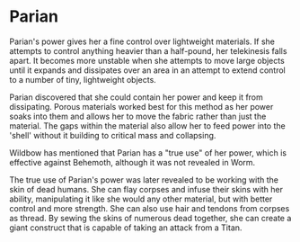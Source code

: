 # Parian
Parian's power gives her a fine control over lightweight materials. If she attempts to control anything heavier than a half-pound, her telekinesis falls apart. It becomes more unstable when she attempts to move large objects until it expands and dissipates over an area in an attempt to extend control to a number of tiny, lightweight objects.

Parian discovered that she could contain her power and keep it from dissipating. Porous materials worked best for this method as her power soaks into them and allows her to move the fabric rather than just the material. The gaps within the material also allow her to feed power into the 'shell' without it building to critical mass and collapsing.

Wildbow has mentioned that Parian has a "true use" of her power, which is effective against Behemoth, although it was not revealed in Worm.

The true use of Parian's power was later revealed to be working with the skin of dead humans. She can flay corpses and infuse their skins with her ability, manipulating it like she would any other material, but with better control and more strength. She can also use hair and tendons from corpses as thread. By sewing the skins of numerous dead together, she can create a giant construct that is capable of taking an attack from a Titan.
